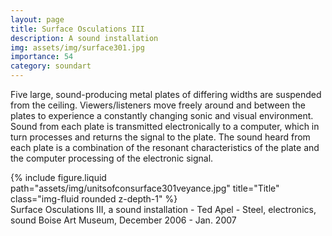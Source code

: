 ```yaml
---
layout: page
title: Surface Osculations III
description: A sound installation 
img: assets/img/surface301.jpg
importance: 54
category: soundart
---
```


Five large, sound-producing metal plates of differing widths are suspended from the ceiling. Viewers/listeners move freely around and between the plates to experience a constantly changing sonic and visual environment. Sound from each plate is transmitted electronically to a computer, which in turn processes and returns the signal to the plate. The sound heard from each plate is a combination of the resonant characteristics of the plate and the computer processing of the electronic signal.



<div class="row">
    <div class="col-sm mt-3 mt-md-0">
        {% include figure.liquid path="assets/img/unitsofconsurface301veyance.jpg" title="Title" class="img-fluid rounded z-depth-1" %}
    </div>
</div>
<div class="caption">
    Surface Osculations III, a sound installation - Ted Apel - Steel, electronics, sound
    Boise Art Museum, December 2006 - Jan. 2007

</div>



